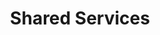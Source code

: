 ---
title: "Shared Services"
weight: 30
description: "This section describes the design decisions associated with shared services components such as Exchange Online, SharePoint Online, OneDrive for Business, and Microsoft Teams for system(s) built using ASD's Blueprint for Secure Cloud."
---